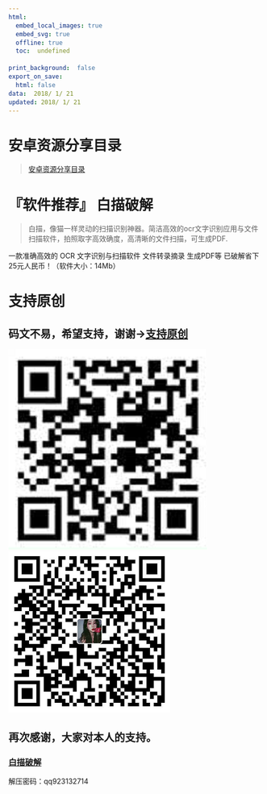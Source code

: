 ```yaml
---
html:
  embed_local_images: true
  embed_svg: true
  offline: true
  toc:  undefined

print_background:  false
export_on_save:
  html: false
data:  2018/ 1/ 21
updated: 2018/ 1/ 21
---
```




# 安卓资源分享目录

> [安卓资源分享目录](https://blog.csdn.net/qq923132714/article/details/83059823 "安卓资源分享目录")

# 『软件推荐』 白描破解

> 白描，像猫一样灵动的扫描识别神器。简洁高效的ocr文字识别应用与文件扫描软件，拍照取字高效确度，高清晰的文件扫描，可生成PDF.

一款准确高效的 OCR 文字识别与扫描软件 文件转录摘录 生成PDF等 已破解省下25元人民币！（软件大小：14Mb）

# 支持原创
## 码文不易，希望支持，谢谢->**[支持原创](http://blog.csdn.net/qq923132714/article/details/79399145)**
![微信支付](https://raw.githubusercontent.com/923132714/my_picture/master/blog/support/weixin.png)![微信支付](https://raw.githubusercontent.com/923132714/my_picture/master/blog/support/支付宝.png)
## 再次感谢，大家对本人的支持。

### [白描破解](http://u16848854.ctfile.net/fs/16848854-332229294 "白描破解")

解压密码：qq923132714

